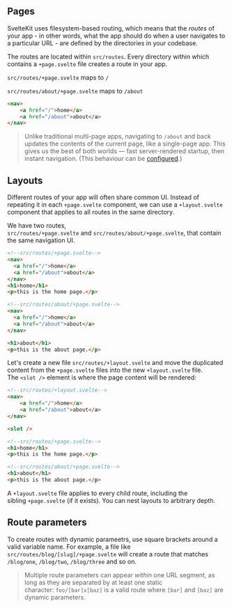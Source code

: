 ## Pages

SvelteKit uses filesystem-based routing, which means that the *routes* of your app - in other words, what the app should do when a user navigates to a particular URL - are defined by the directories in your codebase. 

The routes are located within `src/routes`. Every directory within which contains a `+page.svelte` file creates a route in your app. 

`src/routes/+page.svelte` maps to `/`

`src/routes/about/+page.svelte` maps to `/about`

```html
<nav>
	<a href="/">home</a>
	<a href="/about">about</a>
</nav>
```

> Unlike traditional multi-page apps, navigating to `/about` and back updates the contents of the current page, like a single-page app. This gives us the best of both worlds — fast server-rendered startup, then instant navigation. (This behaviour can be [configured](https://kit.svelte.dev/docs/page-options).)


## Layouts

Different routes of your app will often share common UI. Instead of repeating it in each `+page.svelte` component, we can use a `+layout.svelte` component that applies to all routes in the same directory.

We have two routes, `src/routes/+page.svelte` and `src/routes/about/+page.svelte`, that contain the same navigation UI.

```html
<!--src/routes/+page.svelte-->
<nav>
  <a href="/">home</a>
  <a href="/about">about</a>
</nav>
<h1>home</h1>
<p>this is the home page.</p>
```

```html
<!--src/routes/about/+page.svelte-->
<nav>
  <a href="/">home</a>
  <a href="/about">about</a>
</nav>

<h1>about</h1>
<p>this is the about page.</p>
```

Let's create a new file `src/routes/+layout.svelte` and move the duplicated content from the `+page.svelte` files into the new `+layout.svelte` file. The `<slot />` element is where the page content will be rendered:

```html
<!--src/routes/+layout.svelte-->
<nav>
	<a href="/">home</a>
	<a href="/about">about</a>
</nav>

<slot />
```

```html
<!--src/routes/+page.svelte-->
<h1>home</h1> 
<p>this is the home page.</p>
```

```html
<!--src/routes/about/+page.svelte-->
<h1>about</h1>
<p>this is the about page.</p>
```


A `+layout.svelte` file applies to every child route, including the sibling `+page.svelte` (if it exists). You can nest layouts to arbitrary depth.

## Route parameters

To create routes with dynamic parameetrs, use square brackets around a valid variable name. For example, a file like `src/routes/blog/[slug]/+page.svelte` will create a route that matches `/blog/one`, `/blog/two`, `/blog/three` and so on.

> Multiple route parameters can appear _within_ one URL segment, as long as they are separated by at least one static character: `foo/[bar]x[baz]` is a valid route where `[bar]` and `[baz]` are dynamic parameters.





